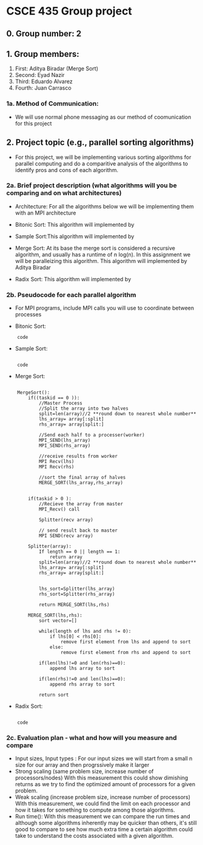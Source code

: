 # CSCE 435 Group project

## 0. Group number: 2  

## 1. Group members:
1. First: Aditya Biradar (Merge Sort)
2. Second: Eyad Nazir 
3. Third: Eduardo Alvarez
4. Fourth: Juan Carrasco 

### 1a. Method of Communication:
- We will use normal phone messaging as our method of coomunication for this project

## 2. Project topic (e.g., parallel sorting algorithms)

- For this project, we will be implementing various sorting algorithms for parallel computing and do a comparitive analysis of the algorithms to identify pros and cons of each algorithm.


### 2a. Brief project description (what algorithms will you be comparing and on what architectures)
- Architecture: For all the algorithms below we will be implementing them with an MPI architecture
- Bitonic Sort: This algorithm will implemented by

- Sample Sort:This algorithm will implemented by

- Merge Sort: At its base the merge sort is considered a recursive algorithm, and usually has a runtime of n log(n). In this assignment we will be paralleizing this algorithm. This algorithm will implemented by Aditya Biradar

- Radix Sort: This algorithm will implemented by

### 2b. Pseudocode for each parallel algorithm
- For MPI programs, include MPI calls you will use to coordinate between processes

- Bitonic Sort:
```
    code 

```
- Sample Sort:
```

    code 
```


- Merge Sort:
```

    MergeSort():
        if((taskid == 0 )):
            //Master Process
            //Split the array into two halves
            split=len(array)//2 **round down to nearest whole number**
            lhs_array= array[:split]
            rhs_array= array[split:]

            //Send each half to a processer(worker)
            MPI_SEND(lhs_array)
            MPI_SEND(rhs_array)

            //receive results from worker
            MPI Recv(lhs)
            MPI Recv(rhs)

            //sort the final array of halves
            MERGE_SORT(lhs_array,rhs_array)
            

        if(taskid > 0 ):
            //Recieve the array from master
            MPI_Recv() call

            Splitter(recv array)
            
            // send result back to master
            MPI SEND(recv array)

        Splitter(array):
            If length == 0 || length == 1:
                return array 
            split=len(array)//2 **round down to nearest whole number**
            lhs_array= array[:split]
            rhs_array= array[split:]

            
            lhs_sort=Splitter(lhs_array)
            rhs_sort=Splitter(rhs_array)
            
            return MERGE_SORT(lhs,rhs)

        MERGE_SORT(lhs,rhs):
            sort vector=[]

            while(length of lhs and rhs != 0):
                if lhs[0] < rhs[0]:
                    remove first element from lhs and append to sort
                else:
                    remove first element from rhs and append to sort
            
            if(len(lhs)!=0 and len(rhs)==0):
                append lhs array to sort

            if(len(rhs)!=0 and len(lhs)==0):
                append rhs array to sort
            
            return sort
```
             


- Radix Sort:
```

    code 
```


### 2c. Evaluation plan - what and how will you measure and compare
- Input sizes, Input types :
For our input sizes we will start from a small n size for our array and then progrssively make it larger
- Strong scaling (same problem size, increase number of processors/nodes)
With this measurement this could show dimishing returns as we try to find the optimized amount of processors for a given problem.
- Weak scaling (increase problem size, increase number of processors)
With this measurement, we could find the limit on each processor and how it takes for something to compute among those algorithms. 
- Run time(): 
With this measurement we can compare the run times and although some algorithms inherently may be quicker than others, it's still good to compare to see how much extra time a certain algorithm could take to understand the costs associated with a  given algorithm.